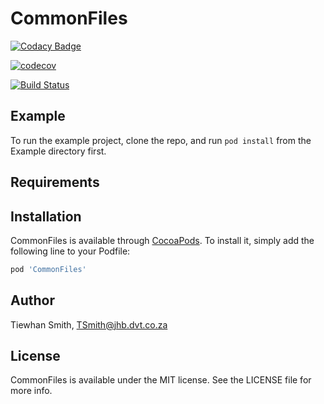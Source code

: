 # CommonFiles
[![Codacy Badge](https://api.codacy.com/project/badge/Grade/4ab2e8ccfbd24ccdaf72a62991b2a820)](https://www.codacy.com/manual/Tiewhan/FeistyCommonFiles?utm_source=github.com&amp;utm_medium=referral&amp;utm_content=Tiewhan/FeistyCommonFiles&amp;utm_campaign=Badge_Grade)

[![codecov](https://codecov.io/gh/Tiewhan/FeistyCommonFiles/branch/develop/graph/badge.svg)](https://codecov.io/gh/Tiewhan/FeistyCommonFiles)

[![Build Status](https://app.bitrise.io/app/3996f7c3bdb62339/status.svg?token=YoRX1mtS7BC4dZMpjnU-IA)](https://app.bitrise.io/app/3996f7c3bdb62339)
## Example

To run the example project, clone the repo, and run `pod install` from the Example directory first.

## Requirements

## Installation

CommonFiles is available through [CocoaPods](https://cocoapods.org). To install
it, simply add the following line to your Podfile:

```ruby
pod 'CommonFiles'
```

## Author

Tiewhan Smith, TSmith@jhb.dvt.co.za

## License

CommonFiles is available under the MIT license. See the LICENSE file for more info.
